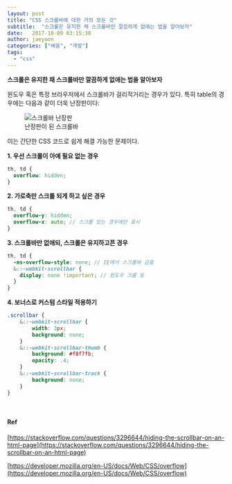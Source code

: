 ```yaml
---
layout: post
title: "CSS 스크롤바에 대한 거의 모든 것"
subtitle:  "스크롤은 유지한 채 스크롤바만 깔끔하게 없애는 법을 알아보자"
date:   2017-10-09 03:15:30
author: jaeyoon
categories: ["배움", "개발"]
tags:
  - "css"
---
```


**스크롤은 유지한 채 스크롤바만 깔끔하게 없애는 법을 알아보자**

윈도우 혹은 특정 브라우저에서 스크롤바가 걸리적거리는 경우가 있다. 특히 table의 경우에는 다음과 같이 더욱 난장판이다:

<figure>
	<img data-action="zoom" src="https://jandi-box.com/files-thumb/13597036/fe8868e9eca403a9d326e1ed41bdc3c3.png?size=640" alt="스크롤바 난장판">
	<figcaption>난장판이 된 스크롤바</figcaption>
</figure>

이는 간단한 CSS 코드로 쉽게 해결 가능한 문제이다.

**1. 우선 스크롤이 아예 필요 없는 경우**

```scss
th, td {
  overflow: hidden;
}
```

**2. 가로축만 스크롤 되게 하고 싶은 경우**

```scss
th, td {
  overflow-y: hidden;
  overflow-x: auto; // 스크롤 있는 경우에만 표시
}
```

**3. 스크롤바만 없애되, 스크롤은 유지하고픈 경우**

```scss
th, td {
  -ms-overflow-style: none; // IE에서 스크롤바 감춤
  &::-webkit-scrollbar { 
    display: none !important; // 윈도우 크롬 등
  }
}
```

**4. 보너스로 커스텀 스타일 적용하기**

```scss
.scrollbar {
	&::-webkit-scrollbar {
		width: 3px;
		background: none;
	}
	&::-webkit-scrollbar-thumb {
	    background: #f8f7fb;
	    opacity: .4;
	}
	&::-webkit-scrollbar-track {
	    background: none;
	}
}
```

<br>



#### Ref

[https://stackoverflow.com/questions/3296644/hiding-the-scrollbar-on-an-html-page](https://stackoverflow.com/questions/3296644/hiding-the-scrollbar-on-an-html-page)

[https://developer.mozilla.org/en-US/docs/Web/CSS/overflow](https://developer.mozilla.org/en-US/docs/Web/CSS/overflow)
